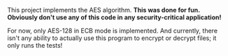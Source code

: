 This project implements the AES algorithm.
**This was done for fun. Obviously don't use any of this code in any security-critical application!**

For now, only AES-128 in ECB mode is implemented. And currently, there isn't any ability to actually use this program to encrypt or decrypt files; it only runs the tests!